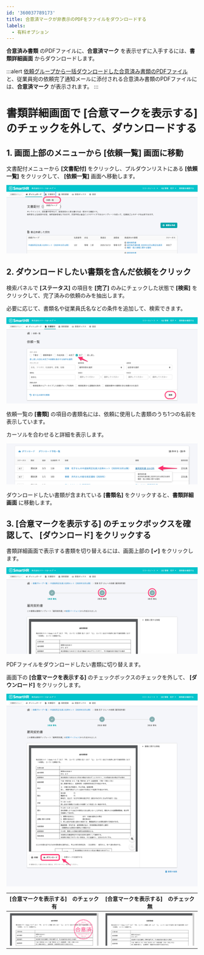 ```yaml
---
id: '360037789173'
title: 合意済マークが非表示のPDFをファイルをダウンロードする
labels:
  - 有料オプション
---
```

**合意済み書類** のPDFファイルに、**合意済マーク** を表示せずに入手するには、**書類詳細画面** からダウンロードします。

:::alert
[依頼グループから一括ダウンロードした合意済み書類のPDFファイル](https://knowledge.smarthr.jp/hc/ja/articles/360026103674)と、従業員宛の依頼完了通知メールに添付される合意済み書類のPDFファイルには、**合意済マーク** が表示されます。
:::

# 書類詳細画面で \[合意マークを表示する\] のチェックを外して、ダウンロードする

## 1\. 画面上部のメニューから \[依頼一覧\] 画面に移動

文書配付メニューから **\[文書配付\]** をクリックし、プルダウンリストにある **\[依頼一覧\]** をクリックして、 **\[依頼一覧\]** 画面へ移動します。

![menu_to_requests_list.png](./menu_to_requests_list.png)

## 2\. ダウンロードしたい書類を含んだ依頼をクリック

検索パネルで **\[ステータス\]** の項目を **\[完了\]** のみにチェックした状態で **\[検索\]** をクリックして、完了済みの依頼のみを抽出します。

必要に応じて、書類名や従業員氏名などの条件を追加して、検索できます。

![done_requests_list.png](./done_requests_list.png)

依頼一覧の **\[書類\]** の項目の書類名には、依頼に使用した書類のうち1つの名前を表示しています。

カーソルを合わせると詳細を表示します。

![detail_docs_requests_list.png](./detail_docs_requests_list.png)

ダウンロードしたい書類が含まれている **\[書類名\]** をクリックすると、**書類詳細画面** に移動します。

## 3\. \[合意マークを表示する\] のチェックボックスを確認して、 \[ダウンロード\] をクリックする

書類詳細画面で表示する書類を切り替えるには、画面上部の **\[✓\]** をクリックします。

![switch_doc.png](./switch_doc.png)

PDFファイルをダウンロードしたい書類に切り替えます。

画面下の **\[合意マークを表示する\]** のチェックボックスのチェックを外して、 **\[ダウンロード\]** をクリックします。

![documents_no_stamp.png](./documents_no_stamp.png)

| \[合意マークを表示する\]　のチェック有 | \[合意マークを表示する\]　のチェック無 |
| --- | --- |
| ![SmartHR_____.png](./00_SmartHR_____.png) | ![SmartHR_____.png](./01_SmartHR_____.png) |
